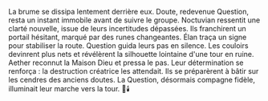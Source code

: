 La brume se dissipa lentement derrière eux.
Doute, redevenue Question, resta un instant immobile avant de suivre le groupe.
Noctuvian ressentit une clarté nouvelle, issue de leurs incertitudes dépassées.
Ils franchirent un portail hésitant, marqué par des runes changeantes.
Élan traça un signe pour stabiliser la route.
Question guida leurs pas en silence.
Les couloirs devinrent plus nets et révélèrent la silhouette lointaine d'une tour en ruine.
Aether reconnut la Maison Dieu et pressa le pas.
Leur détermination se renforça : la destruction créatrice les attendait.
Ils se préparèrent à bâtir sur les cendres des anciens doutes.
La Question, désormais compagne fidèle, illuminait leur marche vers la tour.
🌌🕯️
